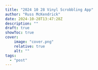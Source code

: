 ```yaml
---
title: "2024 10 28 Vinyl Scrobbling App"
author: "Russ McKendrick"
date: 2024-10-28T13:47:28Z
description: ""
draft: true
showToc: true
cover:
    image: "cover.png"
    relative: true
    alt: ""
tags:
  - "post"
---
```

